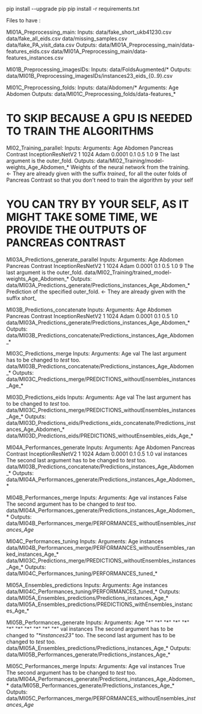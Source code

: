 pip install --upgrade pip
pip install -r requirements.txt

Files to have : 

MI01A_Preprocessing_main:
Inputs:
    data/fake_short_ukb41230.csv
    data/fake_all_eids.csv
    data/missing_samples.csv
    data/fake_PA_visit_data.csv
Outputs:
    data/MI01A_Preprocessing_main/data-features_eids.csv
    data/MI01A_Preprocessing_main/data-features_instances.csv


MI01B_Preprocessing_imagesIDs:
Inputs:
    data/FoldsAugmented/*
Outputs:
    data/MI01B_Preprocessing_imagesIDs/instances23_eids_{0..9}.csv

MI01C_Preprocessing_folds:
Inputs:
    data/Abdomen/*
    Arguments: Age Abdomen
Outputs:
    data/MI01C_Preprocessing_folds/data-features_*


# TO SKIP BECAUSE A GPU IS NEEDED TO TRAIN THE ALGORITHMS
MI02_Training_parallel:
Inputs:
    Arguments: Age Abdomen Pancreas Contrast InceptionResNetV2 1 1024 Adam 0.0001 0.1 0.5 1.0 9
               The last argument is the outer_fold.
Outputs:
    data/MI02_Training/model-weights_Age_Abdomen_*
    Weights of the neural network from the training. <- They are already given with the suffix *trained_* for all the outer folds of Pancreas Contrast so that you don't need to train the algorithm by your self


# YOU CAN TRY BY YOUR SELF, AS IT MIGHT TAKE SOME TIME, WE PROVIDE THE OUTPUTS OF PANCREAS CONTRAST
MI03A_Predictions_generate_parallel
Inputs:
    Arguments: Age Abdomen Pancreas Contrast InceptionResNetV2 1 1024 Adam 0.0001 0.1 0.5 1.0 9
               The last argument is the outer_fold.
    data/MI02_Training/trained_model-weights_Age_Abdomen_*
Outputs:
    data/MI03A_Predictions_generate/Predictions_instances_Age_Abdomen_*
    Prediction of the specified outer_fold. <- They are already given with the suffix *short_*


MI03B_Predictions_concatenate
Inputs:
    Arguments: Age Abdomen Pancreas Contrast InceptionResNetV2 1 1024 Adam 0.0001 0.1 0.5 1.0
    data/MI03A_Predictions_generate/Predictions_instances_Age_Abdomen_*
Outputs:
    data/MI03B_Predictions_concatenate/Predictions_instances_Age_Abdomen_*


MI03C_Predictions_merge
Inputs:
    Arguments: Age val
               The last argument has to be changed to *test* too.
    data/MI03B_Predictions_concatenate/Predictions_instances_Age_Abdomen_*
Outputs:
    data/MI03C_Predictions_merge/PREDICTIONS_withoutEnsembles_instances_Age_*


MI03D_Predictions_eids
Inputs:
    Arguments: Age val
               The last argument has to be changed to *test* too.
    data/MI03C_Predictions_merge/PREDICTIONS_withoutEnsembles_instances_Age_*
Outputs:
    data/MI03D_Predictions_eids/Predictions_eids_concatenate/Predictions_instances_Age_Abdomen_*
    data/MI03D_Predictions_eids/PREDICTIONS_withoutEnsembles_eids_Age_*


MI04A_Performances_generate
Inputs:
    Arguments: Age Abdomen Pancreas Contrast InceptionResNetV2 1 1024 Adam 0.0001 0.1 0.5 1.0 val instances
               The second last argument has to be changed to *test* too.
    data/MI03B_Predictions_concatenate/Predictions_instances_Age_Abdomen_*
Outputs:
    data/MI04A_Performances_generate/Predictions_instances_Age_Abdomen_*


MI04B_Performances_merge
Inputs:
    Arguments: Age val instances False
               The second argument has to be changed to *test* too.
    data/MI04A_Performances_generate/Predictions_instances_Age_Abdomen_*
Outputs:
    data/MI04B_Performances_merge/PERFORMANCES_withoutEnsembles_*_instances_Age_*


MI04C_Performances_tuning
Inputs:
    Arguments: Age instances
    data/MI04B_Performances_merge/PERFORMANCES_withoutEnsembles_ranked_instances_Age_*
    data/MI03C_Predictions_merge/PREDICTIONS_withoutEnsembles_instances_Age_*
Outputs:
    data/MI04C_Performances_tuning/PERFORMANCES_tuned_*


MI05A_Ensembles_predictions
Inputs:
    Arguments: Age instances
    data/MI04C_Performances_tuning/PERFORMANCES_tuned_*
Outputs:
    data/MI05A_Ensembles_predictions/Predictions_instances_Age_*
    data/MI05A_Ensembles_predictions/PREDICTIONS_withEnsembles_instances_Age_*


MI05B_Performances_generate
Inputs:
    Arguments: Age "\*" "\*" "\*" "\*" "\*" "\*" "\*" "\*" "\*" "\*" "\*" val instances
               The second argument has to be changed to *"\*instances23"* too.
               The second last argument has to be changed to *test* too.
    data/MI05A_Ensembles_predictions/Predictions_instances_Age_*
Outputs:
    data/MI05B_Performances_generate/Predictions_instances_Age_*


MI05C_Performances_merge
Inputs:
    Arguments: Age val instances True
               The second argument has to be changed to *test* too.
    data/MI04A_Performances_generate/Predictions_instances_Age_Abdomen_*
    data/MI05B_Performances_generate/Predictions_instances_Age_*
Outputs:
    data/MI05C_Performances_merge/PERFORMANCES_withoutEnsembles_*_instances_Age_*


